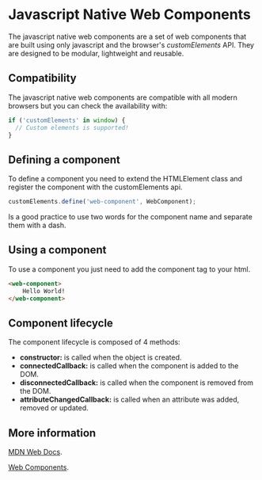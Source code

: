 # Javascript Native Web Components

The javascript native web components are a set of web components that are built using only javascript and the browser's *customElements* API. They are designed to be modular, lightweight and reusable.

## Compatibility

The javascript native web components are compatible with all modern browsers but you can check the availability with:

```javascript
if ('customElements' in window) {
  // Custom elements is supported!
}
```

## Defining a component

To define a component you need to extend the HTMLElement class and register the component with the customElements api.

```javascript
customElements.define('web-component', WebComponent);
```

Is a good practice to use two words for the component name and separate them with a dash.

## Using a component

To use a component you just need to add the component tag to your html.

```html
<web-component>
    Hello World!
</web-component>
```

## Component lifecycle

The component lifecycle is composed of 4 methods:

- **constructor:** is called when the object is created.
- **connectedCallback:** is called when the component is added to the DOM.
- **disconnectedCallback:** is called when the component is removed from the DOM.
- **attributeChangedCallback:** is called when an attribute was added, removed or updated.

## More information

[MDN Web Docs](https://developer.mozilla.org/en-US/docs/Web/API/Web_components).

[Web Components](https://www.webcomponents.org/).

